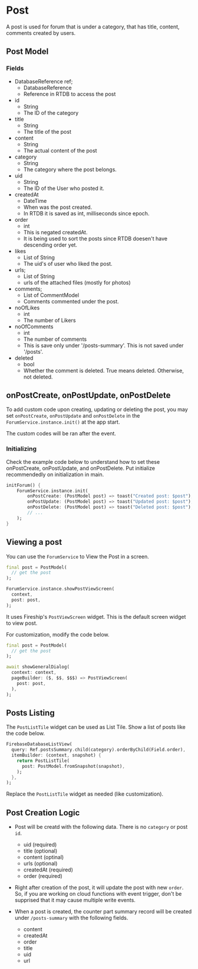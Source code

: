 # Post

A post is used for forum that is under a category, that has title, content, comments created by users.

## Post Model

### Fields

- DatabaseReference ref;
    - DatabaseReference
    - Reference in RTDB to access the post
- id
    - String
    - The ID of the category
- title
    - String
    - The title of the post
- content
    - String
    - The actual content of the post
- category
    - String
    - The category where the post belongs.
- uid
    - String
    - The ID of the User who posted it.
- createdAt
    - DateTime
    - When was the post created.
    - In RTDB it is saved as int, milliseconds since epoch.
- order
    - int
    - This is negated createdAt.
    - It is being used to sort the posts since RTDB doesen't have descending order yet.
- likes
    - List of String
    - The uid's of user who liked the post.
- urls;
    - List of String
    - urls of the attached files (mostly for photos)
- comments;
    - List of CommentModel
    - Comments commented under the post.
- noOfLikes
    - int
    - The number of Likers
- noOfComments
    - int
    - The number of comments
    - This is save only under '/posts-summary'. This is not saved under '/posts'.
- deleted
    - bool
    - Whether the comment is deleted. True means deleted. Otherwise, not deleted.

## onPostCreate, onPostUpdate, onPostDelete

To add custom code upon creating, updating or deleting the post, you may set `onPostCreate`, `onPostUpdate` and `onPostDelete` in the `ForumService.instance.init()` at the app start.

The custom codes will be ran after the event.

### Initializing

Check the example code below to understand how to set these onPostCreate, onPostUpdate, and onPostDelete. Put initialize recommendedly on initialization in main.

```dart
initForum() {
    ForumService.instance.init(
        onPostCreate: (PostModel post) => toast("Created post: $post"),
        onPostUpdate: (PostModel post) => toast("Updated post: $post"),
        onPostDelete: (PostModel post) => toast("Deleted post: $post"),
        // ... 
    );
}
```

## Viewing a post

You can use the `ForumService` to View the Post in a screen.

```dart
final post = PostModel(
  // get the post
);

ForumService.instance.showPostViewScreen(
  context,
  post: post,
);
```

It uses Fireship's `PostViewScreen` widget. This is the default screen widget to view post.

For customization, modify the code below.

```dart
final post = PostModel(
  // get the post
);

await showGeneralDialog(
  context: context,
  pageBuilder: ($, $$, $$$) => PostViewScreen(
    post: post,
  ),
);
```

## Posts Listing

The `PostListTile` widget can be used as List Tile. Show a list of posts like the code below.

```dart
FirebaseDatabaseListView(
  query: Ref.postsSummary.child(category).orderByChild(Field.order),
  itemBuilder: (context, snapshot) {
    return PostListTile(
      post: PostModel.fromSnapshot(snapshot),
    );
  },
);
```

Replace the `PostListTile` widget as needed (like customization).

## Post Creation Logic

- Post will be creatd with the following data. There is no `category` or post `id`.
    - uid (required)
    - title (optional)
    - content (optinal)
    - urls (optional)
    - createdAt (required)
    - order (required)

- Right after creation of the post, it will update the post with new `order`. So, if you are working on cloud functions with event trigger, don't be supprised that it may cause multiple write events.

- When a post is created, the counter part summary record will be created under `/posts-summary` with the following fields.
    - content
    - createdAt
    - order
    - title
    - uid
    - url
